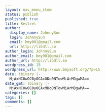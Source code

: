 ```yaml
---
layout: nav_menu_item
status: publish
published: true
title: Kestrel
author:
  display_name: JohnnySun
  login: JohnnySun
  email: bmy001@gmail.com
  url: http://libdll.so
author_login: JohnnySun
author_email: bmy001@gmail.com
author_url: http://libdll.so
wordpress_id: 15
wordpress_url: http://www.bmysoft.org/?p=15
date: !binary |-
  MjAxNC0wOC0yOCAxODo0NTowMiArMDgwMA==
date_gmt: !binary |-
  MjAxNC0wOC0yOCAxMDo0NTowMiArMDgwMA==
categories: []
tags: []
comments: []
---
```


